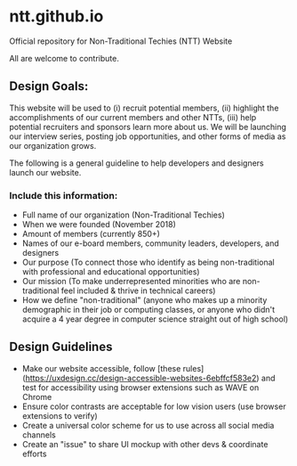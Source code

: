 # ntt.github.io
Official repository for Non-Traditional Techies (NTT) Website

All are welcome to contribute. 

## Design Goals:
This website will be used to (i) recruit potential members, (ii) highlight the accomplishments of our current members and other NTTs, (iii) help potential recruiters and sponsors learn more about us. We will be launching our interview series, posting job opportunities, and other forms of media as our organization grows.

The following is a general guideline to help developers and designers launch our website.

### Include this information:
  * Full name of our organization (Non-Traditional Techies)
  * When we were founded (November 2018)
  * Amount of members (currently 850+)
  * Names of our e-board members, community leaders, developers, and designers
  * Our purpose (To connect those who identify as being non-traditional with professional and educational opportunities)
  * Our mission (To make underrepresented minorities who are non-traditional feel included & thrive in technical careers)
  * How we define "non-traditional" (anyone who makes up a minority demographic in their job or computing classes, or anyone who didn't acquire a 4 year degree in computer science straight out of high school)

## Design Guidelines
   * Make our website accessible, follow [these rules] (https://uxdesign.cc/design-accessible-websites-6ebffcf583e2) and test for accessibility using browser extensions such as WAVE on Chrome
   * Ensure color contrasts are acceptable for low vision users (use browser extensions to verify)
   * Create a universal color scheme for us to use across all social media channels
   * Create an "issue" to share UI mockup with other devs & coordinate efforts 
